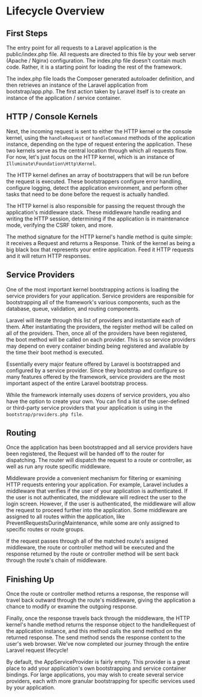 # Lifecycle Overview

## First Steps

The entry point for all requests to a Laravel application is the public/index.php file. All requests are directed to this file by your web server (Apache / Nginx) configuration. The index.php file doesn't contain much code. Rather, it is a starting point for loading the rest of the framework.

The index.php file loads the Composer generated autoloader definition, and then retrieves an instance of the Laravel application from bootstrap/app.php. The first action taken by Laravel itself is to create an instance of the application / service container.

## HTTP / Console Kernels

Next, the incoming request is sent to either the HTTP kernel or the console kernel, using the `handleRequest` or `handleCommand` methods of the application instance, depending on the type of request entering the application. These two kernels serve as the central location through which all requests flow. For now, let's just focus on the HTTP kernel, which is an instance of `Illuminate\Foundation\Http\Kernel`.

The HTTP kernel defines an array of bootstrappers that will be run before the request is executed. These bootstrappers configure error handling, configure logging, detect the application environment, and perform other tasks that need to be done before the request is actually handled.

The HTTP kernel is also responsible for passing the request through the application's middleware stack. These middleware handle reading and writing the HTTP session, determining if the application is in maintenance mode, verifying the CSRF token, and more.

The method signature for the HTTP kernel's handle method is quite simple: it receives a Request and returns a Response. Think of the kernel as being a big black box that represents your entire application. Feed it HTTP requests and it will return HTTP responses.

## Service Providers

One of the most important kernel bootstrapping actions is loading the service providers for your application. Service providers are responsible for bootstrapping all of the framework's various components, such as the database, queue, validation, and routing components.

Laravel will iterate through this list of providers and instantiate each of them. After instantiating the providers, the register method will be called on all of the providers. Then, once all of the providers have been registered, the boot method will be called on each provider. This is so service providers may depend on every container binding being registered and available by the time their boot method is executed.

Essentially every major feature offered by Laravel is bootstrapped and configured by a service provider. Since they bootstrap and configure so many features offered by the framework, service providers are the most important aspect of the entire Laravel bootstrap process.

While the framework internally uses dozens of service providers, you also have the option to create your own. You can find a list of the user-defined or third-party service providers that your application is using in the `bootstrap/providers.php file`.


## Routing

Once the application has been bootstrapped and all service providers have been registered, the Request will be handed off to the router for dispatching. The router will dispatch the request to a route or controller, as well as run any route specific middleware.

Middleware provide a convenient mechanism for filtering or examining HTTP requests entering your application. For example, Laravel includes a middleware that verifies if the user of your application is authenticated. If the user is not authenticated, the middleware will redirect the user to the login screen. However, if the user is authenticated, the middleware will allow the request to proceed further into the application. Some middleware are assigned to all routes within the application, like PreventRequestsDuringMaintenance, while some are only assigned to specific routes or route groups.

If the request passes through all of the matched route's assigned middleware, the route or controller method will be executed and the response returned by the route or controller method will be sent back through the route's chain of middleware.


## Finishing Up

Once the route or controller method returns a response, the response will travel back outward through the route's middleware, giving the application a chance to modify or examine the outgoing response.

Finally, once the response travels back through the middleware, the HTTP kernel's handle method returns the response object to the handleRequest of the application instance, and this method calls the send method on the returned response. The send method sends the response content to the user's web browser. We've now completed our journey through the entire Laravel request lifecycle!


By default, the AppServiceProvider is fairly empty. This provider is a great place to add your application's own bootstrapping and service container bindings. For large applications, you may wish to create several service providers, each with more granular bootstrapping for specific services used by your application.



